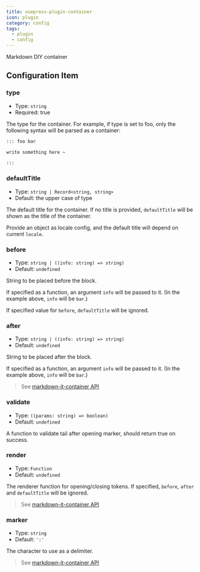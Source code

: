 ```yaml
---
title: vuepress-plugin-container
icon: plugin
category: config
tags:
  - plugin
  - config
---
```


Markdown DIY container

<!-- more -->

## Configuration Item

### type

- Type: `string`
- Required: true

The type for the container. For example, if type is set to foo, only the following syntax will be parsed as a container:

```md
::: foo bar

write something here ~

:::
```

### defaultTitle

- Type: `string | Record<string, string>`
- Default: the upper case of type

The default title for the container. If no title is provided, `defaultTitle` will be shown as the title of the container.

Provide an object as locale config, and the default title will depend on current `locale`.

### before

- Type: `string | ((info: string) => string)`
- Default: `undefined`

String to be placed before the block.

If specified as a function, an argument `info` will be passed to it. (In the example above, `info` will be `bar`.)

If specified value for `before`, `defaultTitle` will be ignored.

### after

- Type: `string | ((info: string) => string)`
- Default: `undefined`

String to be placed after the block.

If specified as a function, an argument `info` will be passed to it. (In the example above, `info` will be `bar`.)

> See [markdown-it-container API](https://github.com/markdown-it/markdown-it-container#api)

### validate

- Type: `((params: string) => boolean)`
- Default: `undefined`

A function to validate tail after opening marker, should return true on success.

### render

- Type: `Function`
- Default: `undefined`

The renderer function for opening/closing tokens. If specified, `before`, `after` and `defaultTitle` will be ignored.

> See [markdown-it-container API](https://github.com/markdown-it/markdown-it-container#api)

### marker

- Type: `string`
- Default: `':'`

The character to use as a delimiter.

> See [markdown-it-container API](https://github.com/markdown-it/markdown-it-container#api)
